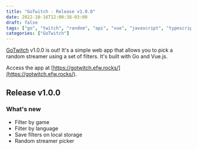 ```yaml
---
title: "GoTwitch - Release v1.0.0"
date: 2022-10-16T12:00:38-03:00
draft: false
tags: ["go", "twitch", "random", "api", "vue", "javascript", "typescript", "web"]
categories: ["GoTwitch"]
---
```


[GoTwitch](https://gotwitch.efw.rocks/) v1.0.0 is out! It's a simple web app that allows you to pick a random streamer using a set of filters. It's built with Go and Vue.js.

Access the app at [https://gotwitch.efw.rocks/](https://gotwitch.efw.rocks/).

## Release v1.0.0

### What's new 

- Filter by game
- Filter by language
- Save filters on local storage
- Random streamer picker